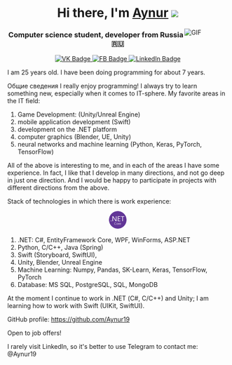 <h1 align="center">Hi there, I'm 
    <a href="https://daniilshat.ru/" target="_blank">Aynur</a> 
    <img src="https://github.com/blackcater/blackcater/raw/main/images/Hi.gif" height="32"/>
</h1>
<img alt="GIF" align="right"
        src="https://media.giphy.com/media/4FuWE3ffHzk2Y/giphy.gif" 
        width="100"/>
<h3 align="center">Computer science student, developer from Russia 🇷🇺</h3>    


<p align="center">
    <a href="https://vk.com/koteika19">
        <img src="https://img.shields.io/badge/vkontakte-blue?style=flat&logo=vk&logoColor=white&logoWidth=10" alt="VK Badge" width="100" height="24">
    </a>
    <!-- <br> -->
    <a href="https://www.facebook.com/n.aynur19">
        <img src="https://img.shields.io/badge/facebook-darkblue?style=flat&logo=facebook&logoColor=white&logoWidth=10" alt="FB Badge" height="24">
    </a>
    <!-- <br> -->
    <a href="https://www.linkedin.com/in/aynur-nasybullin-79314520b/">
        <img src="https://img.shields.io/badge/LinkedIn-blue?style=flat&logo=linkedin&logoColor=white&logoWidth=10" alt="LinkedIn Badge" height="24">
    </a>
</p>
<!-- </h4> -->


I am 25 years old. I have been doing programming for about 7 years.

Общие сведения
I really enjoy programming! I always try to learn something new, especially when it comes to IT-sphere. My favorite areas in the IT field:
1. Game Development: (Unity/Unreal Engine)
2. mobile application development (Swift)
3. development on the .NET platform
4. computer graphics (Blender, UE, Unity)
5. neural networks and machine learning (Python, Keras, PyTorch, TensorFlow)

All of the above is interesting to me, and in each of the areas I have some experience. In fact, I like that I develop in many directions, and not go deep in just one direction. And I would be happy to participate in projects with different directions from the above.

Stack of technologies in which there is work experience:


<p align="center">
<img src="https://github.com/devicons/devicon/blob/master/icons/dotnetcore/dotnetcore-original.svg" title=".NET Core" alt=".NET Core" width="40" height="40"/>
<!-- <img src="https://github.com/devicons/devicon/blob/master/icons/react/react-original-wordmark.svg" title="React" alt="React" width="40" height="40"/>&nbsp;
<img src="https://github.com/devicons/devicon/blob/master/icons/spring/spring-original-wordmark.svg" title="Spring" alt="Spring" width="40" height="40"/>&nbsp;
<img src="https://github.com/devicons/devicon/blob/master/icons/materialui/materialui-original.svg" title="Material UI" alt="Material UI" width="40" height="40"/>&nbsp;
<img src="https://github.com/devicons/devicon/blob/master/icons/flutter/flutter-original.svg" title="Flutter" alt="Flutter" width="40" height="40"/>&nbsp;
<img src="https://github.com/devicons/devicon/blob/master/icons/redux/redux-original.svg" title="Redux" alt="Redux " width="40" height="40"/>&nbsp;
<img src="https://github.com/devicons/devicon/blob/master/icons/css3/css3-plain-wordmark.svg"  title="CSS3" alt="CSS" width="40" height="40"/>&nbsp;
<img src="https://github.com/devicons/devicon/blob/master/icons/html5/html5-original.svg" title="HTML5" alt="HTML" width="40" height="40"/>&nbsp;
<img src="https://github.com/devicons/devicon/blob/master/icons/javascript/javascript-original.svg" title="JavaScript" alt="JavaScript" width="40" height="40"/>&nbsp;
<img src="https://github.com/devicons/devicon/blob/master/icons/firebase/firebase-plain-wordmark.svg" title="Firebase" alt="Firebase" width="40" height="40"/>&nbsp;
<img src="https://github.com/devicons/devicon/blob/master/icons/gatsby/gatsby-original.svg" title="Gatsby"  alt="Gatsby" width="40" height="40"/>&nbsp;
<img src="https://github.com/devicons/devicon/blob/master/icons/mysql/mysql-original-wordmark.svg" title="MySQL"  alt="MySQL" width="40" height="40"/>&nbsp;
<img src="https://github.com/devicons/devicon/blob/master/icons/nodejs/nodejs-original-wordmark.svg" title="NodeJS" alt="NodeJS" width="40" height="40"/>&nbsp;
<img src="https://github.com/devicons/devicon/blob/master/icons/amazonwebservices/amazonwebservices-plain-wordmark.svg" title="AWS" alt="AWS" width="40" height="40"/>&nbsp;
<img src="https://www.vectorlogo.zone/logos/getpostman/getpostman-icon.svg" title="Postman"  alt="Postman" width="40" height="40"/>&nbsp;
<img src="https://github.com/devicons/devicon/blob/master/icons/git/git-original-wordmark.svg" title="Git" **alt="Git" width="40" height="40"/>&nbsp; -->
</p>

1. .NET: C#, EntityFramework Core, WPF, WinForms, ASP.NET
2. Python, C/C++, Java (Spring)
3. Swift (Storyboard, SwiftUI),
4. Unity, Blender, Unreal Engine
5. Machine Learning: Numpy, Pandas, SK-Learn, Keras, TensorFlow, PyTorch
6. Database: MS SQL, PostgreSQL, SQL, MongoDB

At the moment I continue to work in .NET (С#, C/C++) and Unity; I am learning how to work with Swift (UIKit, SwiftUI).

GitHub profile: https://github.com/Aynur19

Open to job offers!

I rarely visit LinkedIn, so it's better to use Telegram to contact me: @Aynur19
<!-- <p >
    <p align="left">
    <a href="https://vk.com/koteika19">
        <img src="https://img.shields.io/badge/VKontakte-blue?style=flat&logo=vk&logoColor=white" alt="VK Badge">
    </a>
    <a href="https://vk.com/koteika19">
        <img src="https://img.shields.io/badge/VKontakte-blue?style=flat&logo=vk&logoColor=white" alt="VK Badge">
    </a>
    </p>
    <!-- <img alt="GIF" 
        src="https://media.giphy.com/media/4FuWE3ffHzk2Y/giphy.gif" 
        width="100"/> 
        <p align="center">
    <!-- <a href="https://vk.com/koteika19">
        <img src="https://img.shields.io/badge/VKontakte-blue?style=flat&logo=vk&logoColor=white" alt="VK Badge">
    </a>
    <a href="https://vk.com/koteika19">
        <img src="https://img.shields.io/badge/VKontakte-blue?style=flat&logo=vk&logoColor=white" alt="VK Badge">
    </a> 
    <img alt="GIF" 
        src="https://media.giphy.com/media/4FuWE3ffHzk2Y/giphy.gif" 
        width="100"/>
    </p>
</p>
<p align="justify">
    <a href="https://vk.com/koteika19">
        <img src="https://img.shields.io/badge/VKontakte-blue?style=flat&logo=vk&logoColor=white" alt="VK Badge">
    </a>
    <a href="https://vk.com/koteika19">
        <img src="https://img.shields.io/badge/VKontakte-blue?style=flat&logo=vk&logoColor=white" alt="VK Badge">
    </a>
    <img alt="GIF" 
        src="https://media.giphy.com/media/4FuWE3ffHzk2Y/giphy.gif" 
        width="100"/>
</p>


<div>
# 👦🏻 Hello![Visitors](https://visitor-badge.glitch.me/badge?page_id=aynur19) 

Proficient: С#, Python, Unity, Blender, Machine Learning and Neural Networks

## 😄 About me 

✌️ My name is Aynur, I am 25 years old. I have been doing programming for about 7 years, trying out different technologies: .NET, Python, C/C++, Unity, Swift.

## 📈 GitHub Stats

![Aynur's GitHub stats](https://github-readme-stats.vercel.app/api?username=aynur19&count_private=true&show_icons=true&theme=merko)

![Top Langs](https://github-readme-stats.vercel.app/api/top-langs/?username=aynur19&count_private=true&langs_count=10&theme=merko&layout=compact)

</div>
<!--
**Aynur19/Aynur19** is a ✨ _special_ ✨ repository because its `README.md` (this file) appears on your GitHub profile.

Here are some ideas to get you started:

- 🔭 I’m currently working on ...
- 🌱 I’m currently learning to apply machine learning in solving various problems, working with Unity and Blender
- 👯 I’m looking to collaborate on ...
- 🤔 I’m looking for help with ...
- 💬 Ask me about ...
- 📫 How to reach me: ...
- 😄 Pronouns: ...
- ⚡ Fun fact: ...
--> 
